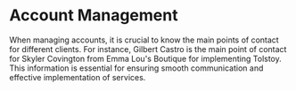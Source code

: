 # Account Management

When managing accounts, it is crucial to know the main points of contact for different clients. For instance, Gilbert Castro is the main point of contact for Skyler Covington from Emma Lou's Boutique for implementing Tolstoy. This information is essential for ensuring smooth communication and effective implementation of services.